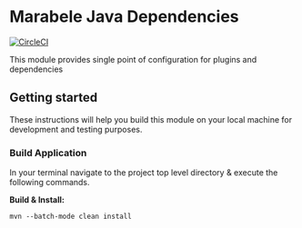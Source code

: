 # Marabele Java Dependencies 

[![CircleCI](https://circleci.com/gh/marabele-africa/marabele-java-dependencies/tree/master.svg?style=svg)](https://circleci.com/gh/marabele-africa/marabele-java-dependencies/tree/master)

This module provides single point of configuration for plugins and dependencies

## Getting started

These instructions will help you build this module on your local machine for development and testing purposes.

### Build Application

In your terminal navigate to the project top level directory & execute the following commands.
 
**Build & Install:**

    mvn --batch-mode clean install
